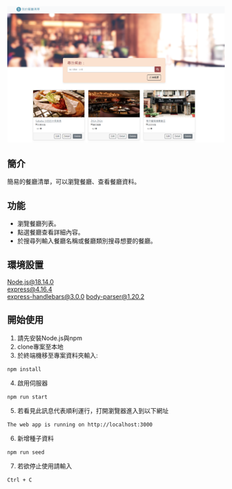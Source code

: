 ![myimage](https://github.com/Ray625/restaurant_list/blob/main/screen.PNG)
## 簡介
簡易的餐廳清單，可以瀏覽餐廳、查看餐廳資料。
## 功能
+ 瀏覽餐廳列表。  
+ 點選餐廳查看詳細內容。  
+ 於搜尋列輸入餐廳名稱或餐廳類別搜尋想要的餐廳。
## 環境設置
Node.js@18.14.0  
express@4.16.4  
express-handlebars@3.0.0
body-parser@1.20.2
## 開始使用
1. 請先安裝Node.js與npm  
2. clone專案至本地
3. 於終端機移至專案資料夾輸入:
```
npm install
```
4. 啟用伺服器
```
npm run start
```
5. 若看見此訊息代表順利運行，打開瀏覽器進入到以下網址
```
The web app is running on http://localhost:3000
```
6. 新增種子資料
```
npm run seed
```
7. 若欲停止使用請輸入
```
Ctrl + C
```
